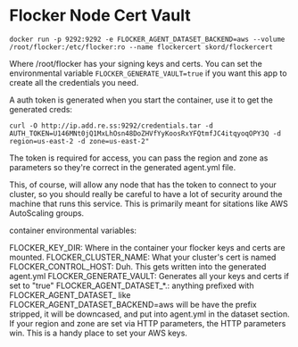 # Flocker Node Cert Vault

```
docker run -p 9292:9292 -e FLOCKER_AGENT_DATASET_BACKEND=aws --volume /root/flocker:/etc/flocker:ro --name flockercert skord/flockercert
```

Where /root/flocker has your signing keys and certs. You can set the environmental variable ```FLOCKER_GENERATE_VAULT=true``` if you want this app to create all the credentials you need.

A auth token is generated when you start the container, use it to get the generated creds:

```
curl -O http://ip.add.re.ss:9292/credentials.tar -d AUTH_TOKEN=U146MNt0jQ1MxLhOsn48DoZHVfYyKoosRxYFQtmfJC4itqyoqOPY3Q -d region=us-east-2 -d zone=us-east-2"
```

The token is required for access, you can pass the region and zone as parameters so they're correct in the generated agent.yml file.

This, of course, will allow any node that has the token to connect to your cluster, so you should really be careful to have a lot of security around the machine that runs this service. This is primarily meant for sitations like AWS AutoScaling groups.

container environmental variables:

FLOCKER_KEY_DIR: Where in the container your flocker keys and certs are mounted.
FLOCKER_CLUSTER_NAME: What your cluster's cert is named
FLOCKER_CONTROL_HOST: Duh. This gets written into the generated agent.yml
FLOCKER_GENERATE_VAULT: Generates all your keys and certs if set to "true"
FLOCKER_AGENT_DATASET_*.: anything prefixed with FLOCKER_AGENT_DATASET_ like FLOCKER_AGENT_DATASET_BACKEND=aws will be have the prefix stripped, it will be downcased, and put into agent.yml in the dataset section. If your region and zone are set via HTTP parameters, the HTTP parameters win. This is a handy place to set your AWS keys. 

